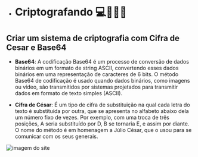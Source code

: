 - # Criptografando 💻👨🏾‍💻
<h2>Criar um sistema de criptografia com Cifra de Cesar e Base64</h2>

- **Base64**: A codificação Base64 é um processo de conversão de dados binários em um formato de string ASCII, convertendo esses dados binários em uma representação de caracteres de 6 bits. O método Base64 de codificação é usado quando dados binários, como imagens ou vídeo, são transmitidos por sistemas projetados para transmitir dados em formato de texto simples (ASCII).

- **Cifra de César**: É um tipo de cifra de substituição na qual cada letra do texto é substituída por outra, que se apresenta no alfabeto abaixo dela um número fixo de vezes. Por exemplo, com uma troca de três posições, A seria substituído por D, B se tornaria E, e assim por diante. O nome do método é em homenagem a Júlio César, que o usou para se comunicar com os seus generais.

<img scr="./assets/codificando.png" alt="imagem do site">